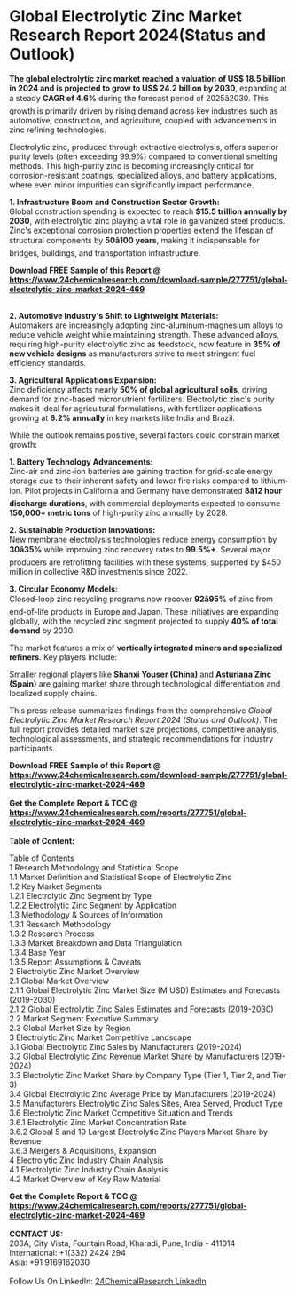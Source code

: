<h1>Global Electrolytic Zinc Market Research Report 2024(Status and Outlook)</h1><p><strong>The global electrolytic zinc market reached a valuation of US$ 18.5 billion in 2024 and is projected to grow to US$ 24.2 billion by 2030</strong>, expanding at a steady <strong>CAGR of 4.6%</strong> during the forecast period of 2025â2030. This growth is primarily driven by rising demand across key industries such as automotive, construction, and agriculture, coupled with advancements in zinc refining technologies.</p><p>Electrolytic zinc, produced through extractive electrolysis, offers superior purity levels (often exceeding 99.9%) compared to conventional smelting methods. This high-purity zinc is becoming increasingly critical for corrosion-resistant coatings, specialized alloys, and battery applications, where even minor impurities can significantly impact performance.</p><p><strong>1. Infrastructure Boom and Construction Sector Growth:</strong><br>
Global construction spending is expected to reach <strong>$15.5 trillion annually by 2030</strong>, with electrolytic zinc playing a vital role in galvanized steel products. Zinc's exceptional corrosion protection properties extend the lifespan of structural components by <strong>50â100 years</strong>, making it indispensable for bridges, buildings, and transportation infrastructure.</p><div><b>Download FREE Sample of this Report @ 
            <a href="https://www.24chemicalresearch.com/download-sample/277751/global-electrolytic-zinc-market-2024-469">
            https://www.24chemicalresearch.com/download-sample/277751/global-electrolytic-zinc-market-2024-469</a></b></div><br><p><strong>2. Automotive Industry's Shift to Lightweight Materials:</strong><br>
Automakers are increasingly adopting zinc-aluminum-magnesium alloys to reduce vehicle weight while maintaining strength. These advanced alloys, requiring high-purity electrolytic zinc as feedstock, now feature in <strong>35% of new vehicle designs</strong> as manufacturers strive to meet stringent fuel efficiency standards.</p><p><strong>3. Agricultural Applications Expansion:</strong><br>
Zinc deficiency affects nearly <strong>50% of global agricultural soils</strong>, driving demand for zinc-based micronutrient fertilizers. Electrolytic zinc's purity makes it ideal for agricultural formulations, with fertilizer applications growing at <strong>6.2% annually</strong> in key markets like India and Brazil.</p><p>While the outlook remains positive, several factors could constrain market growth:</p><p><strong>1. Battery Technology Advancements:</strong><br>
Zinc-air and zinc-ion batteries are gaining traction for grid-scale energy storage due to their inherent safety and lower fire risks compared to lithium-ion. Pilot projects in California and Germany have demonstrated <strong>8â12 hour discharge durations</strong>, with commercial deployments expected to consume <strong>150,000+ metric tons</strong> of high-purity zinc annually by 2028.</p><p><strong>2. Sustainable Production Innovations:</strong><br>
New membrane electrolysis technologies reduce energy consumption by <strong>30â35%</strong> while improving zinc recovery rates to <strong>99.5%+</strong>. Several major producers are retrofitting facilities with these systems, supported by $450 million in collective R&amp;D investments since 2022.</p><p><strong>3. Circular Economy Models:</strong><br>
Closed-loop zinc recycling programs now recover <strong>92â95%</strong> of zinc from end-of-life products in Europe and Japan. These initiatives are expanding globally, with the recycled zinc segment projected to supply <strong>40% of total demand</strong> by 2030.</p><p>The market features a mix of <strong>vertically integrated miners and specialized refiners</strong>. Key players include:</p><p>Smaller regional players like <strong>Shanxi Youser (China)</strong> and <strong>Asturiana Zinc (Spain)</strong> are gaining market share through technological differentiation and localized supply chains.</p><p>This press release summarizes findings from the comprehensive <em>Global Electrolytic Zinc Market Research Report 2024 (Status and Outlook)</em>. The full report provides detailed market size projections, competitive analysis, technological assessments, and strategic recommendations for industry participants.</p><div><b>Download FREE Sample of this Report @ 
            <a href="https://www.24chemicalresearch.com/download-sample/277751/global-electrolytic-zinc-market-2024-469">
            https://www.24chemicalresearch.com/download-sample/277751/global-electrolytic-zinc-market-2024-469</a></b></div><br><div><b>Get the Complete Report & TOC @ 
            <a href="https://www.24chemicalresearch.com/reports/277751/global-electrolytic-zinc-market-2024-469">
            https://www.24chemicalresearch.com/reports/277751/global-electrolytic-zinc-market-2024-469</a></b></div><br>
            <b>Table of Content:</b><p>Table of Contents<br />
1 Research Methodology and Statistical Scope<br />
1.1 Market Definition and Statistical Scope of Electrolytic Zinc<br />
1.2 Key Market Segments<br />
1.2.1 Electrolytic Zinc Segment by Type<br />
1.2.2 Electrolytic Zinc Segment by Application<br />
1.3 Methodology & Sources of Information<br />
1.3.1 Research Methodology<br />
1.3.2 Research Process<br />
1.3.3 Market Breakdown and Data Triangulation<br />
1.3.4 Base Year<br />
1.3.5 Report Assumptions & Caveats<br />
2 Electrolytic Zinc Market Overview<br />
2.1 Global Market Overview<br />
2.1.1 Global Electrolytic Zinc Market Size (M USD) Estimates and Forecasts (2019-2030)<br />
2.1.2 Global Electrolytic Zinc Sales Estimates and Forecasts (2019-2030)<br />
2.2 Market Segment Executive Summary<br />
2.3 Global Market Size by Region<br />
3 Electrolytic Zinc Market Competitive Landscape<br />
3.1 Global Electrolytic Zinc Sales by Manufacturers (2019-2024)<br />
3.2 Global Electrolytic Zinc Revenue Market Share by Manufacturers (2019-2024)<br />
3.3 Electrolytic Zinc Market Share by Company Type (Tier 1, Tier 2, and Tier 3)<br />
3.4 Global Electrolytic Zinc Average Price by Manufacturers (2019-2024)<br />
3.5 Manufacturers Electrolytic Zinc Sales Sites, Area Served, Product Type<br />
3.6 Electrolytic Zinc Market Competitive Situation and Trends<br />
3.6.1 Electrolytic Zinc Market Concentration Rate<br />
3.6.2 Global 5 and 10 Largest Electrolytic Zinc Players Market Share by Revenue<br />
3.6.3 Mergers & Acquisitions, Expansion<br />
4 Electrolytic Zinc Industry Chain Analysis<br />
4.1 Electrolytic Zinc Industry Chain Analysis<br />
4.2 Market Overview of Key Raw Material</p><div><b>Get the Complete Report & TOC @ 
            <a href="https://www.24chemicalresearch.com/reports/277751/global-electrolytic-zinc-market-2024-469">
            https://www.24chemicalresearch.com/reports/277751/global-electrolytic-zinc-market-2024-469</a></b></div><br><b>CONTACT US:</b><br>
            203A, City Vista, Fountain Road, Kharadi, Pune, India - 411014<br>
            International: +1(332) 2424 294<br>
            Asia: +91 9169162030 <br><br>
            Follow Us On LinkedIn: <a href="https://www.linkedin.com/company/24chemicalresearch/">24ChemicalResearch LinkedIn</a>